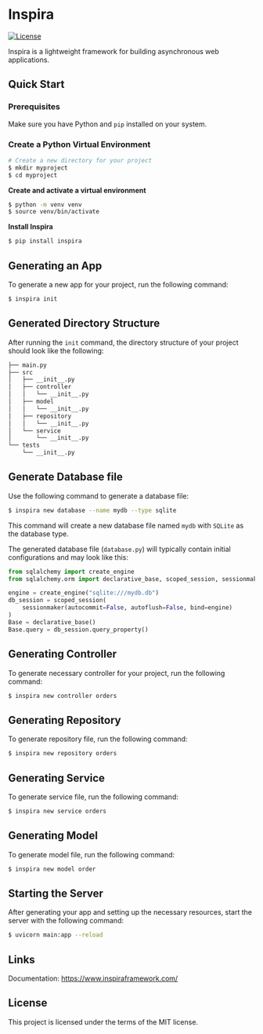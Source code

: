 # Inspira

[![License](https://img.shields.io/badge/license-MIT-blue.svg)](LICENSE)

Inspira is a lightweight framework for building asynchronous web applications.

## Quick Start

### Prerequisites

Make sure you have Python and `pip` installed on your system.

### Create a Python Virtual Environment

```bash
# Create a new directory for your project
$ mkdir myproject
$ cd myproject
```

**Create and activate a virtual environment**

```bash
$ python -m venv venv
$ source venv/bin/activate
```

**Install Inspira**

```bash
$ pip install inspira
```

## Generating an App

To generate a new app for your project, run the following command:

```bash
$ inspira init
```

## Generated Directory Structure

After running the `init` command, the directory structure of your project should look like the following:

```bash
├── main.py
├── src
│   ├── __init__.py
│   ├── controller
│   │   └── __init__.py
│   ├── model
│   │   └── __init__.py
│   ├── repository
│   │   └── __init__.py
│   └── service
│       └── __init__.py
└── tests
    └── __init__.py
```

## Generate Database file

Use the following command to generate a database file:

```bash
$ inspira new database --name mydb --type sqlite
```

This command will create a new database file named `mydb` with `SQLite` as the database type.

The generated database file (`database.py`) will typically contain initial configurations and may look like this:

```python
from sqlalchemy import create_engine
from sqlalchemy.orm import declarative_base, scoped_session, sessionmaker

engine = create_engine("sqlite:///mydb.db")
db_session = scoped_session(
    sessionmaker(autocommit=False, autoflush=False, bind=engine)
)
Base = declarative_base()
Base.query = db_session.query_property()
```

## Generating Controller

To generate necessary controller for your project, run the following command:

```bash
$ inspira new controller orders
```

## Generating Repository

To generate repository file, run the following command:

```bash
$ inspira new repository orders
```

## Generating Service

To generate service file, run the following command:

```bash
$ inspira new service orders
```

## Generating Model

To generate model file, run the following command:

```bash
$ inspira new model order
```

## Starting the Server

After generating your app and setting up the necessary resources, start the server with the following command:

```bash
$ uvicorn main:app --reload
```

## Links
Documentation: https://www.inspiraframework.com/


## License

This project is licensed under the terms of the MIT license.